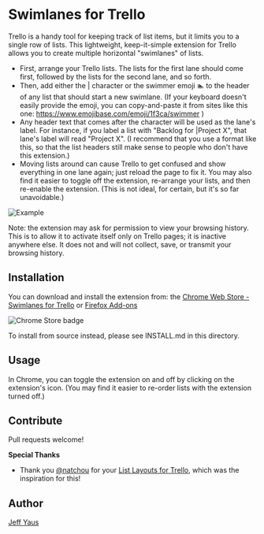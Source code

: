 Swimlanes for Trello
=======================

Trello is a handy tool for keeping track of list items, but it limits you to a single row of lists. This lightweight, keep-it-simple extension for Trello allows you to create multiple horizontal "swimlanes" of lists.

* First, arrange your Trello lists. The lists for the first lane should come first, followed by the lists for the second lane, and so forth.
* Then, add either the | character or the swimmer emoji &#127946; to the header of any list that should start a new swimlane. (If your keyboard doesn't easily provide the emoji, you can copy-and-paste it from sites like this one: https://www.emojibase.com/emoji/1f3ca/swimmer )
* Any header text that comes after the character will be used as the lane's label. For instance, if you label a list with "Backlog for |Project X", that lane's label will read "Project X". (I recommend that you use a format like this, so that the list headers still make sense to people who don't have this extension.)
* Moving lists around can cause Trello to get confused and show everything in one lane again; just reload the page to fix it. You may also find it easier to toggle off the extension, re-arrange your lists, and then re-enable the extension. (This is not ideal, for certain, but it's so far unavoidable.)

![Example](https://raw.githubusercontent.com/jyaus/trello-swimlanes/master/screenshots/basics.png)

Note: the extension may ask for permission to view your browsing history. This is to allow it to activate itself only on Trello pages; it is inactive anywhere else. It does not and will not collect, save, or transmit your browsing history.

Installation
------------
You can download and install the extension from: the [Chrome Web Store - Swimlanes for Trello](https://chrome.google.com/webstore/detail/swimlanes-for-trello/lhgcmlaedabaaaihmfdkldejjjmialgl) or [Firefox Add-ons](https://addons.mozilla.org/en-US/firefox/addon/swimlanes-for-trello/)

![Chrome Store badge](https://raw.githubusercontent.com/jyaus/trello-swimlanes/master/art/ChromeWebStore_Badge_v2_206x58.png)

To install from source instead, please see INSTALL.md in this directory.

Usage
-----
In Chrome, you can toggle the extension on and off by clicking on the extension's icon. (You may find it easier to re-order lists with the extension turned off.)

Contribute
----------
Pull requests welcome!

**Special Thanks**
* Thank you [@natchou](https://github.com/natchou/) for your [List Layouts for Trello](https://chrome.google.com/webstore/detail/list-layouts-for-trello/aldklnbenbdgfgfbflalmlddkkndgnlc), which was the inspiration for this!

Author
----------
[Jeff Yaus](http://www.yaus.com/jeff/)

